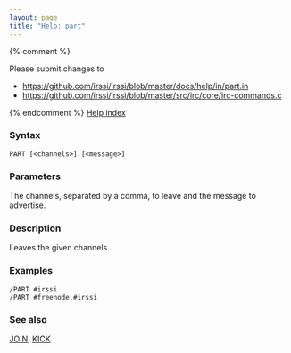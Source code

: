 ```yaml
---
layout: page
title: "Help: part"
---
```


{% comment %}

Please submit changes to
- https://github.com/irssi/irssi/blob/master/docs/help/in/part.in
- https://github.com/irssi/irssi/blob/master/src/irc/core/irc-commands.c


{% endcomment %}
[Help index](/documentation/help)

### Syntax ###

<div class="highlight irssisyntax"><pre style="\-\-cmdlen:4ch"><code><span class="synB">PART</span> <span class="syn10">[<span class="syn09">&lt;channels></span>]</span> <span class="syn10">[<span class="syn09">&lt;message></span>]</span></code></pre></div>



### Parameters ###

The channels, separated by a comma, to leave and the message to advertise.

### Description ###

Leaves the given channels.

### Examples ###

    /PART #irssi
    /PART #freenode,#irssi

### See also ###
[JOIN](/documentation/help/join), [KICK](/documentation/help/kick)

